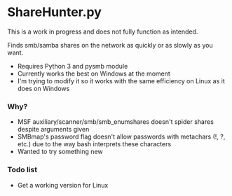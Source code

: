 # ShareHunter.py
This is a work in progress and does not fully function as intended.

Finds smb/samba shares on the network as quickly or as slowly as you want.
* Requires Python 3 and pysmb module 
* Currently works the best on Windows at the moment
* I'm trying to modify it so it works with the same efficiency on Linux as it does on Windows

### Why?
* MSF auxiliary/scanner/smb/smb_enumshares doesn't spider shares despite arguments given
* SMBmap's password flag doesn't allow passwords with metachars (!, ?, etc.) due to the way bash interprets these characters
* Wanted to try something new

### Todo list
* Get a working version for Linux 
